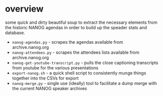 # overview

some quick and dirty beautiful soup to extract the necessary elements from the
historic NANOG agendas in order to build up the speader stats and database.

- `nanog-agendas.py` - scrapes the agendas available from archive.nanog.org
- `nanog-attendees.py` - scrapes the attendees lists available from
  archive.nanog.org
- `nanog-get-youtube-transcript.py` - pulls the close captioning transcripts
  from youtube for the various presentations
- `export-nanog.sh` - a quick shell script to consistently munge things together
  into the CSVs for export
- `nanog-merge.py` - single use (ideally) tool to facilitate a dump merge with
  the current NANOG speaker archives
